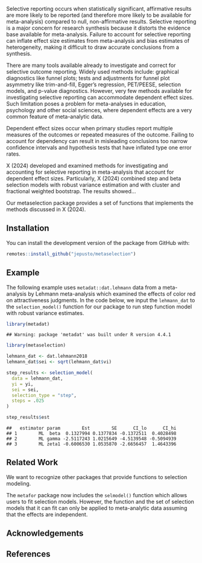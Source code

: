 
<!-- README.md is generated from README.Rmd. Please edit that file -->

Selective reporting occurs when statistically significant, affirmative
results are more likely to be reported (and therefore more likely to be
available for meta-analysis) compared to null, non-affirmative results.
Selective reporting is a major concern for research synthesis because it
distorts the evidence base available for meta-analysis. Failure to
account for selective reporting can inflate effect size estimates from
meta-analysis and bias estimates of heterogeneity, making it difficult
to draw accurate conclusions from a synthesis.

There are many tools available already to investigate and correct for
selective outcome reporting. Widely used methods include: graphical
diagnostics like funnel plots; tests and adjustments for funnel plot
asymmetry like trim-and-fill, Egger’s regression, PET/PEESE, selection
models, and p-value diagnostics. However, very few methods available for
investigating selective reporting can accommodate dependent effect
sizes. Such limitation poses a problem for meta-analyses in education,
psychology and other social sciences, where dependent effects are a very
common feature of meta-analytic data.

Dependent effect sizes occur when primary studies report multiple
measures of the outcomes or repeated measures of the outcome. Failing to
account for dependency can result in misleading conclusions too narrow
confidence intervals and hypothesis tests that have inflated type one
error rates.

X (2024) developed and examined methods for investigating and accounting
for selective reporting in meta-analysis that account for dependent
effect sizes. Particularly, X (2024) combined step and beta selection
models with robust variance estimation and with cluster and fractional
weighted bootstrap. The results showed…

Our metaselection package provides a set of functions that implements
the methods discussed in X (2024).

## Installation

You can install the development version of the package from GitHub with:

``` r
remotes::install_github("jepusto/metaselection")
```

## Example

The following example uses `metadat::dat.lehmann` data from a
meta-analysis by Lehmann meta-analysis which examined the effects of
color red on attractiveness judgments. In the code below, we input the
`lehmann_dat` to the `selection_model()` function for our package to run
step function model with robust variance estimates.

``` r
library(metadat)
```

    ## Warning: package 'metadat' was built under R version 4.4.1

``` r
library(metaselection)

lehmann_dat <- dat.lehmann2018
lehmann_dat$sei <- sqrt(lehmann_dat$vi)

step_results <- selection_model(
  data = lehmann_dat, 
  yi = yi,
  sei = sei,
  selection_type = "step",
  steps = .025
)

step_results$est
```

    ##   estimator param        Est        SE      CI_lo      CI_hi
    ## 1        ML  beta  0.1327994 0.1377834 -0.1372511  0.4028498
    ## 2        ML gamma -2.5117243 1.0215649 -4.5139548 -0.5094939
    ## 3        ML zeta1 -0.6006530 1.0535870 -2.6656457  1.4643396

## Related Work

We want to recognize other packages that provide functions to selection
modeling.

The `metafor` package now includes the `selmodel()` function which
allows users to fit selection models. However, the function and the set
of selection models that it can fit can only be applied to meta-analytic
data assuming that the effects are independent.

## Acknowledgements

## References
